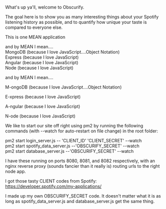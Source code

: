 What's up ya'll, welcome to Obscurify.

The goal here is to show you as many interesting things about
your Spotify listening history as possible, and to quantify
how unique your taste is compared to everyone else.

This is one MEAN application

and by MEAN I mean....<br />
MongoDB (because I love JavaScript....Object Notation)<br />
Express (because I love JavaScript)<br />
Angular (because I love JavaScript)<br />
Node (because I love JavaScript)

and by MEAN I mean....

M-ongoDB (because I love JavaScript....Object Notation)

E-xpress (because I love JavaScript)

A-ngular (because I love JavaScript)

N-ode (because I love JavaScript)


We like to start our site off right using pm2
by running the following commands (with --watch for auto-restart on file change) in the root folder:

pm2 start login_server.js -- 'CLIENT_ID' 'CLIENT_SECRET' --watch<br />
pm2 start spotify_data_server.js --'OBSCURIFY_SECRET' --watch<br />
pm2 start database_server.js --'OBSCURIFY_SECRET' --watch<br />


I have these running on ports 8080, 8081, and 8082 respectively, with an nginx reverse proxy (sounds fancier than it really is) routing urls to the right node app.


I got those tasty CLIENT codes from Spotify:
https://developer.spotify.com/my-applications/

I made up my own OBSCURIFY_SECRET code. It doesn't matter what it is as long as spotify_data_server.js and database_server.js get the same thing.

